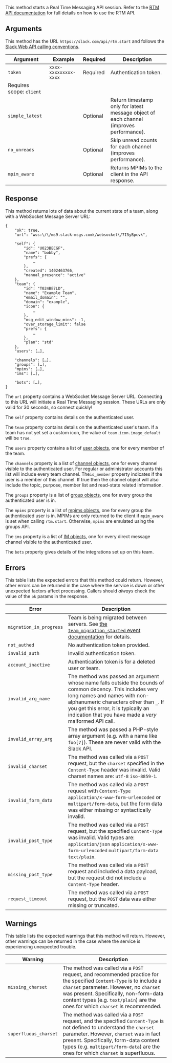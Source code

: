 This method starts a Real Time Messaging API session. Refer to the [RTM API documentation](/rtm) for full details on how to use the RTM API.

## Arguments

This method has the URL `https://slack.com/api/rtm.start` and follows the [Slack Web API calling conventions](/web#basics).

| Argument | Example | Required | Description |
| --- | --- | --- | --- |
| `token` | `xxxx-xxxxxxxxx-xxxx` | Required | Authentication token.  
Requires scope: `client` |
| `simple_latest` | &nbsp; | Optional | Return timestamp only for latest message object of each channel (improves performance). |
| `no_unreads` | &nbsp; | Optional | Skip unread counts for each channel (improves performance). |
| `mpim_aware` | &nbsp; | Optional | Returns MPIMs to the client in the API response. |

## Response

This method returns lots of data about the current state of a team, along with a WebSocket Message Server URL:

```
{
    "ok": true,
    "url": "wss:\/\/ms9.slack-msgs.com\/websocket\/7I5yBpcvk",

    "self": {
        "id": "U023BECGF",
        "name": "bobby",
        "prefs": {
            …
        },
        "created": 1402463766,
        "manual_presence": "active"
    },
    "team": {
        "id": "T024BE7LD",
        "name": "Example Team",
        "email_domain": "",
        "domain": "example",
        "icon": {
            …
        },
        "msg_edit_window_mins": -1,
        "over_storage_limit": false
        "prefs": {
            …
        },
        "plan": "std"
    },
    "users": […],

    "channels": […],
    "groups": […],
    "mpims": […],
    "ims": […],

    "bots": […],
}
```

The `url` property contains a WebSocket Message Server URL. Connecting to this URL will initiate a Real Time Messaging session. These URLs are only valid for 30 seconds, so connect quickly!

The `self` property contains details on the authenticated user.

The `team` property contains details on the authenticated user's team. If a team has not yet set a custom icon, the value of `team.icon.image_default` will be `true`.

The `users` property contains a list of [user objects](/types/user), one for every member of the team.

The `channels` property is a list of [channel objects](/types/channel), one for every channel visible to the authenticated user. For regular or administrator accounts this list will include every team channel. The`is_member` property indicates if the user is a member of this channel. If true then the channel object will also include the topic, purpose, member list and read-state related information.

The `groups` property is a list of [group objects](/types/group), one for every group the authenticated user is in.

The `mpims` property is a list of [mpims objects](/types/mpim), one for every group the authenticated user is in. MPIMs are only returned to the client if `mpim_aware` is set when calling `rtm.start`. Otherwise, `mpims` are emulated using the groups API.

The `ims` property is a list of [IM objects](/types/im), one for every direct message channel visible to the authenticated user.

The `bots` property gives details of the integrations set up on this team.

## Errors

This table lists the expected errors that this method could return. However, other errors can be returned in the case where the service is down or other unexpected factors affect processing. Callers should _always_ check the value of the `ok` params in the response.

| Error | Description |
| --- | --- |
| `migration_in_progress` | Team is being migrated between servers. See [the `team_migration_started` event documentation](/events/team_migration_started) for details. |
| `not_authed` | No authentication token provided. |
| `invalid_auth` | Invalid authentication token. |
| `account_inactive` | Authentication token is for a deleted user or team. |
| `invalid_arg_name` | The method was passed an argument whose name falls outside the bounds of common decency. This includes very long names and names with non-alphanumeric characters other than `_`. If you get this error, it is typically an indication that you have made a _very_ malformed API call. |
| `invalid_array_arg` | The method was passed a PHP-style array argument (e.g. with a name like `foo[7]`). These are never valid with the Slack API. |
| `invalid_charset` | The method was called via a `POST` request, but the `charset` specified in the `Content-Type` header was invalid. Valid charset names are: `utf-8` `iso-8859-1`. |
| `invalid_form_data` | The method was called via a `POST` request with `Content-Type` `application/x-www-form-urlencoded` or `multipart/form-data`, but the form data was either missing or syntactically invalid. |
| `invalid_post_type` | The method was called via a `POST` request, but the specified `Content-Type` was invalid. Valid types are: `application/json` `application/x-www-form-urlencoded` `multipart/form-data` `text/plain`. |
| `missing_post_type` | The method was called via a `POST` request and included a data payload, but the request did not include a `Content-Type` header. |
| `request_timeout` | The method was called via a `POST` request, but the `POST` data was either missing or truncated. |

## Warnings

This table lists the expected warnings that this method will return. However, other warnings can be returned in the case where the service is experiencing unexpected trouble.

| Warning | Description |
| --- | --- |
| `missing_charset` | The method was called via a `POST` request, and recommended practice for the specified `Content-Type` is to include a `charset` parameter. However, no `charset` was present. Specifically, non-form-data content types (e.g. `text/plain`) are the ones for which `charset` is recommended. |
| `superfluous_charset` | The method was called via a `POST` request, and the specified `Content-Type` is not defined to understand the `charset` parameter. However, `charset` was in fact present. Specifically, form-data content types (e.g. `multipart/form-data`) are the ones for which `charset` is superfluous. |

